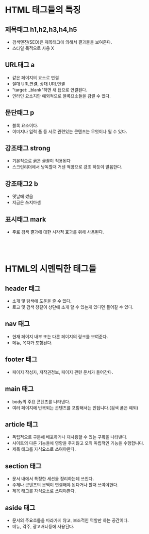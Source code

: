 # HTML 태그들의 특징
## 제목태그 h1,h2,h3,h4,h5
- 검색엔진(SEO)은 제목태그에 의해서 결과물을 보여준다.
- 스타일 목적으로 사용 X
## URL태그 a
- 같은 페이지의 요소로 연결
- 절대 URL연결, 상대 URL연결
- "target: _blank"하면 새 탭으로 연결된다.
- 인라인 요소지만 예외적으로 블록요소들을 감쌀 수 있다.
## 문단태그 p
- 블록 요소이다.
- 이미지나 입력 폼 등 서로 관련있는 콘텐츠는 무엇이나 될 수 있다.
## 강조태그 strong
- 기본적으로 굵은 글꼴이 적용된다
- 스크린리더에서 낭독할때 거센 억양으로 강조 하듯이 발음한다.
## 강조태그2 b
- 옛날에 썼음
- 지금은 쓰지마셈
## 표시태그 mark
- 주로 검색 결과에 대한 시각적 효과를 위해 사용된다.<br><br><br><br>
# HTML의 시멘틱한 태그들
## header 태그
- 소개 및 탐색에 도운을 줄 수 있다.
- 로고 및 검색 창같이 상단에 소개 할 수 있는게 있다면 들어갈 수 있다.
## nav 태그
- 현재 페이지 내부 또는 다른 페이지의 링크를 보여준다.
- 메뉴, 목차가 포함된다.
## footer 태그
- 페이지 작성자, 저작권정보, 페이지 관련 문서가 들어간다.
## main 태그
- body의 주요 콘텐츠를 나타낸다.
- 여러 페이지에 반복되는 콘텐츠를 포함해서는 안됩니다.(검색 폼은 예외)
## article 태그
- 독립적으로 구분해 배포하거나 재사용할 수 있는 구획을 나타낸다.
- 사이트의 다른 기능들에 영향을 주지않고 오직 독립적인 기능을 수행합니다.
- 제목 태그를 자식요소로 쓰여야한다.
## section 태그
- 문서 내에서 특정한 세션을 정리하는데 쓰인다.
- 주제나 콘텐츠의 문맥이 연결해야 된다거나 할때 쓰여야한다.
- 제목 태그를 자식요소로 쓰여야한다.
## aside 태그
- 문서의 주요흐름을 따라가지 않고, 보조적인 역할만 하는 공간이다.
- 메뉴, 각주, 광고배너등에 사용된다.